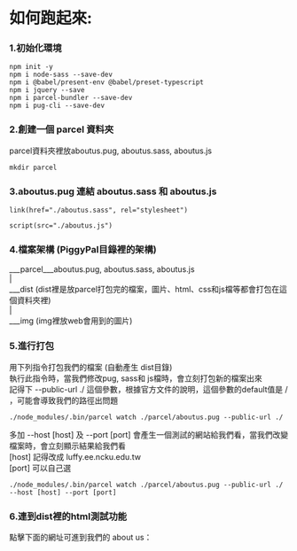 # 如何跑起來:
### 1.初始化環境
    npm init -y
    npm i node-sass --save-dev
    npm i @babel/present-env @babel/preset-typescript
    npm i jquery --save
    npm i parcel-bundler --save-dev
    npm i pug-cli --save-dev
### 2.創建一個 parcel 資料夾
parcel資料夾裡放aboutus.pug, aboutus.sass, aboutus.js
```
mkdir parcel
```
### 3.aboutus.pug 連結 aboutus.sass 和 aboutus.js
```pug
link(href="./aboutus.sass", rel="stylesheet")
```
```pug
script(src="./aboutus.js")
```
### 4.檔案架構 (PiggyPal目錄裡的架構)
  ___parcel___aboutus.pug, aboutus.sass, aboutus.js<br>
|<br>
  ___dist (dist裡是放parcel打包完的檔案，圖片、html、css和js檔等都會打包在這個資料夾裡)<br>
|<br>
  ___img (img裡放web會用到的圖片)
### 5.進行打包
用下列指令打包我們的檔案 (自動產生 dist目錄)<br>
執行此指令時，當我們修改pug, sass和 js檔時，會立刻打包新的檔案出來<br>
記得下 --public-url ./ 這個參數，根據官方文件的說明，這個參數的default值是 / ，可能會導致我們的路徑出問題
```
./node_modules/.bin/parcel watch ./parcel/aboutus.pug --public-url ./
```
多加 --host [host] 及 --port [port] 會產生一個測試的網站給我們看，當我們改變檔案時，會立刻顯示結果給我們看<br>
[host] 記得改成 luffy.ee.ncku.edu.tw<br>
[port] 可以自己選
```
./node_modules/.bin/parcel watch ./parcel/aboutus.pug --public-url ./ --host [host] --port [port]
```
### 6.連到dist裡的html測試功能
點擊下面的網址可進到我們的 about us：
